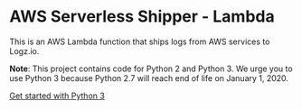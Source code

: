 #  AWS Serverless Shipper - Lambda

This is an AWS Lambda function that ships logs from AWS services to Logz.io.

**Note**:
This project contains code for Python 2 and Python 3.
We urge you to use Python 3 because Python 2.7 will reach end of life on January 1, 2020.
 
[Get started with Python 3](https://github.com/logzio/logzio_aws_serverless/tree/master/python3)
